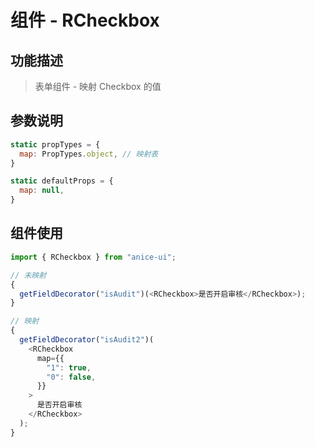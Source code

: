 # 组件 - RCheckbox

## 功能描述

> 表单组件 - 映射 Checkbox 的值

## 参数说明

```javascript
static propTypes = {
  map: PropTypes.object, // 映射表
}

static defaultProps = {
  map: null,
}
```

## 组件使用

```javascript
import { RCheckbox } from "anice-ui";

// 未映射
{
  getFieldDecorator("isAudit")(<RCheckbox>是否开启审核</RCheckbox>);
}

// 映射
{
  getFieldDecorator("isAudit2")(
    <RCheckbox
      map={{
        "1": true,
        "0": false,
      }}
    >
      是否开启审核
    </RCheckbox>
  );
}
```

